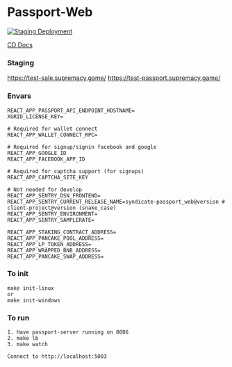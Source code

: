 # Passport-Web

[![Staging Deployment](https://github.com/ninja-syndicate/passport-web/actions/workflows/deploy-staging.yml/badge.svg)](https://github.com/ninja-syndicate/passport-web/actions/workflows/deploy-staging.yml)

[CD Docs](.github/workflows/README.md)

### Staging

https://test-sale.supremacy.game/
https://test-passport.supremacy.game/

### Envars

```shell
REACT_APP_PASSPORT_API_ENDPOINT_HOSTNAME=
XGRID_LICENSE_KEY=

# Required for wallet connect
REACT_APP_WALLET_CONNECT_RPC=

# Required for signup/signin facebook and google
REACT_APP_GOOGLE_ID
REACT_APP_FACEBOOK_APP_ID

# Required for captcha support (for signups)
REACT_APP_CAPTCHA_SITE_KEY

# Not needed for develop
REACT_APP_SENTRY_DSN_FRONTEND=
REACT_APP_SENTRY_CURRENT_RELEASE_NAME=syndicate-passport_web@version # client-project@version (snake_case)
REACT_APP_SENTRY_ENVIRONMENT=
REACT_APP_SENTRY_SAMPLERATE=

REACT_APP_STAKING_CONTRACT_ADDRESS=
REACT_APP_PANCAKE_POOL_ADDRESS=
REACT_APP_LP_TOKEN_ADDRESS=
REACT_APP_WRAPPED_BNB_ADDRESS=
REACT_APP_PANCAKE_SWAP_ADDRESS=
```

### To init

```shell
make init-linux
or
make init-windows
```

### To run

```shell
1. Have passport-server running on 8086
2. make lb
3. make watch

Connect to http://localhost:5003
```
